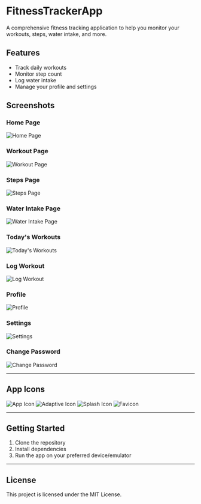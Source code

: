# FitnessTrackerApp

A comprehensive fitness tracking application to help you monitor your workouts, steps, water intake, and more.

## Features
- Track daily workouts
- Monitor step count
- Log water intake
- Manage your profile and settings

## Screenshots

### Home Page
![Home Page](assets/HomePage.png)

### Workout Page
![Workout Page](assets/WorkoutPage.png)

### Steps Page
![Steps Page](assets/StepsPage.png)

### Water Intake Page
![Water Intake Page](assets/WaterIntakePage.png)

### Today's Workouts
![Today's Workouts](assets/Today'sWorkouts.png)

### Log Workout
![Log Workout](assets/LogWorkOut.png)

### Profile
![Profile](assets/Profile.png)

### Settings
![Settings](assets/SettingPage.png)

### Change Password
![Change Password](assets/ChangePasswordSetting.png)

---

## App Icons

![App Icon](assets/icon.png)
![Adaptive Icon](assets/adaptive-icon.png)
![Splash Icon](assets/splash-icon.png)
![Favicon](assets/favicon.png)

---

## Getting Started

1. Clone the repository
2. Install dependencies
3. Run the app on your preferred device/emulator

---

## License

This project is licensed under the MIT License. 